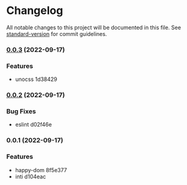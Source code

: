 # Changelog

All notable changes to this project will be documented in this file. See [standard-version](https://github.com/conventional-changelog/standard-version) for commit guidelines.

### [0.0.3](///compare/v0.0.2...v0.0.3) (2022-09-17)


### Features

* unocss 1d38429

### [0.0.2](///compare/v0.0.1...v0.0.2) (2022-09-17)


### Bug Fixes

* eslint d02f46e

### 0.0.1 (2022-09-17)

### Features

* happy-dom 8f5e377
* inti d104eac
